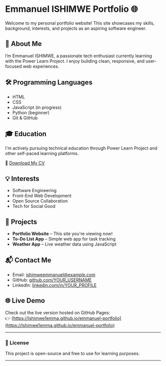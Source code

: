 # Emmanuel ISHIMWE Portfolio 🌐

Welcome to my personal portfolio website! This site showcases my skills, background, interests, and projects as an aspiring software engineer.

## 🚀 About Me

I’m Emmanuel ISHIMWE, a passionate tech enthusiast currently learning with the Power Learn Project. I enjoy building clean, responsive, and user-focused web experiences.

## 🛠️ Programming Languages

- HTML
- CSS
- JavaScript (in progress)
- Python (beginner)
- Git & GitHub

## 🎓 Education

I'm actively pursuing technical education through Power Learn Project and other self-paced learning platforms.

📄 [Download My CV](CV_Emmanuel.pdf)

## 💡 Interests

- Software Engineering
- Front-End Web Development
- Open Source Collaboration
- Tech for Social Good

## 📁 Projects

- **Portfolio Website** – This site you're viewing now!
- **To-Do List App** – Simple web app for task tracking
- **Weather App** – Live weather data using JavaScript

## 📬 Contact Me

- Email: [ishimweemmanuel@example.com](mailto:ishimweemmanuel@example.com)
- GitHub: [github.com/YOUR_USERNAME](https://github.com/Ishimwe1emma)
- LinkedIn: [linkedin.com/in/YOUR_PROFILE](https://linkedin.com/in/Emma_Ishimwe)

## 🌐 Live Demo

Check out the live version hosted on GitHub Pages:  
👉 [https://Ishimwe1emma.github.io/emmanuel-portfolio](https://Ishimwe1emma.github.io/emmanuel-portfolio)

---

### 🧾 License

This project is open-source and free to use for learning purposes.

---
